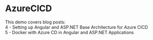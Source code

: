 # AzureCICD
This demo covers blog posts:  
4 - Setting up Angular and ASP.NET Base Architecture for Azure CICD  
5 - Docker with Azure CD in Angular and ASP.NET Applications

